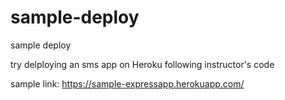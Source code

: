 # sample-deploy
sample deploy

try delploying an sms app on Heroku following instructor's code

sample link: https://sample-expressapp.herokuapp.com/
